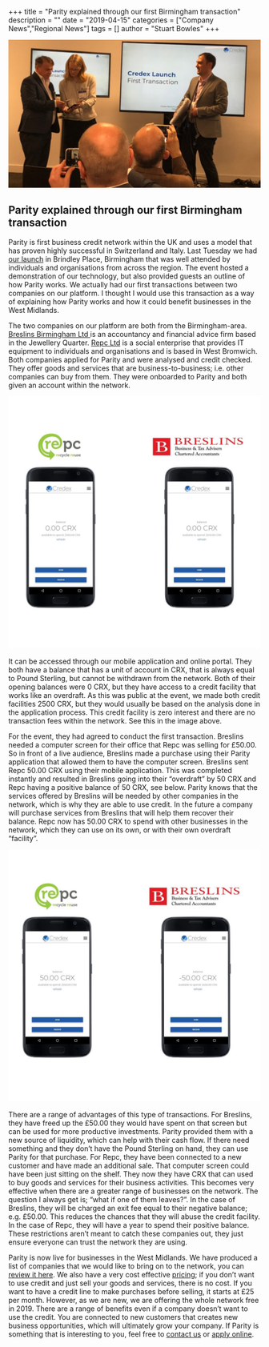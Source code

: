 +++
title = "Parity explained through our first Birmingham transaction"
description = ""
date = "2019-04-15"
categories = ["Company News","Regional News"]
tags = []
author = "Stuart Bowles"
+++

![Credex First Transaction](Credex-First-Transaction.jpg)

## Parity explained through our first Birmingham transaction


Parity is first business credit network within the UK and uses a model that has proven highly successful in Switzerland and Italy. Last Tuesday we had [our launch](https://new.parity.uk/posts/2019-04-11_launch-of-parity-in-birmingham/) in Brindley Place, Birmingham that was well attended by individuals and organisations from across the region. The event hosted a demonstration of our technology, but also provided guests an outline of how Parity works. We actually had our first transactions between two companies on our platform. I thought I would use this transaction as a way of explaining how Parity works and how it could benefit businesses in the West Midlands.

The two companies on our platform are both from the Birmingham-area. [Breslins Birmingham Ltd ](https://www.breslins.co.uk/)is an accountancy and financial advice firm based in the Jewellery Quarter. [Repc Ltd](http://repcltd.co.uk/) is a social enterprise that provides IT equipment to individuals and organisations and is based in West Bromwich. Both companies applied for Parity and were analysed and credit checked. They offer goods and services that are business-to-business; i.e. other companies can buy from them. They were onboarded to Parity and both given an account within the network.

![Credex Account](CRX-Account(1).jpg)

It can be accessed through our mobile application and online portal. They both have a balance that has a unit of account in CRX, that is always equal to Pound Sterling, but cannot be withdrawn from the network. Both of their opening balances were 0 CRX, but they have access to a credit facility that works like an overdraft. As this was public at the event, we made both credit facilities 2500 CRX, but they would usually be based on the analysis done in the application process. This credit facility is zero interest and there are no transaction fees within the network. See this in the image above.

For the event, they had agreed to conduct the first transaction. Breslins needed a computer screen for their office that Repc was selling for £50.00. So in front of a live audience, Breslins made a purchase using their Parity application that allowed them to have the computer screen. Breslins sent Repc 50.00 CRX using their mobile application. This was completed instantly and resulted in Breslins going into their “overdraft” by 50 CRX and Repc having a positive balance of 50 CRX, see below. Parity knows that the services offered by Breslins will be needed by other companies in the network, which is why they are able to use credit. In the future a company will purchase services from Breslins that will help them recover their balance. Repc now has 50.00 CRX to spend with other businesses in the network, which they can use on its own, or with their own overdraft “facility”.

![Credex Account](CRX-Account(2).jpg)

There are a range of advantages of this type of transactions. For Breslins, they have freed up the £50.00 they would have spent on that screen but can be used for more productive investments. Parity provided them with a new source of liquidity, which can help with their cash flow. If there need something and they don’t have the Pound Sterling on hand, they can use Parity for that purchase. For Repc, they have been connected to a new customer and have made an additional sale. That computer screen could have been just sitting on the shelf. They now they have CRX that can used to buy goods and services for their business activities. This becomes very effective when there are a greater range of businesses on the network. The question I always get is; “what if one of them leaves?”. In the case of Breslins, they will be charged an exit fee equal to their negative balance; e.g. £50.00. This reduces the chances that they will abuse the credit facility. In the case of Repc, they will have a year to spend their positive balance. These restrictions aren’t meant to catch these companies out, they just ensure everyone can trust the network they are using.

Parity is now live for businesses in the West Midlands. We have produced a list of companies that we would like to bring on to the network, you can [review it here](https://new.parity.uk). We also have a very cost effective [pricing](https://new.parity.uk); if you don’t want to use credit and just sell your goods and services, there is no cost. If you want to have a credit line to make purchases before selling, it starts at £25 per month. However, as we are new, we are offering the whole network free in 2019. There are a range of benefits even if a company doesn’t want to use the credit. You are connected to new customers that creates new business opportunities, which will ultimately grow your company. If Parity is something that is interesting to you, feel free to [contact us](https://new.parity.uk/contact-us/) or [apply online](https://new.parity.uk).
